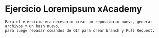 # Ejercicio Loremipsum xAcademy

```
Para el ejercicio era necesario crear un repositorio nuevo, generar archivos y un bash nuevo, 
para luego repasar comandos de GIT para crear branch y Pull Request. 
```
